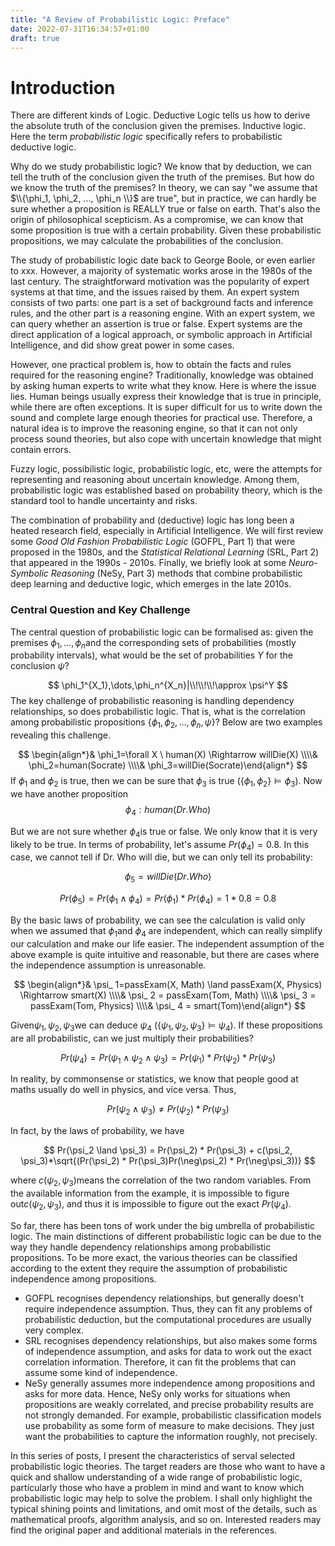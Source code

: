 ```yaml
---
title: "A Review of Probabilistic Logic: Preface"
date: 2022-07-31T16:34:57+01:00
draft: true
---
```


# Introduction

There are different kinds of Logic. Deductive Logic tells us how to derive the absolute truth of the conclusion given the premises. Inductive logic. Here the term *probabilistic logic* specifically refers to probabilistic deductive logic.

Why do we study probabilistic logic? We know that by deduction, we can tell the truth of the conclusion given the truth of the premises. But how do we know the truth of the premises? In theory, we can say "we assume that $\\{\phi_1, \phi_2, ..., \phi_n \\}$ are true", but in practice, we can hardly be sure whether a proposition is REALLY true or false on earth. That's also the origin of philosophical scepticism. As a compromise, we can know that some proposition is true with a certain probability. Given these probabilistic propositions, we may calculate the probabilities of the conclusion.

The study of probabilistic logic date back to George Boole, or even earlier to xxx. However, a majority of systematic works arose in the 1980s of the last century. The straightforward motivation was the popularity of expert systems at that time, and the issues raised by them. An expert system consists of two parts: one part is a set of background facts and inference rules, and the other part is a reasoning engine. With an expert system, we can query whether an assertion is true or false. Expert systems are the direct application of a logical approach, or symbolic approach in Artificial Intelligence, and did show great power in some cases. 

However, one practical problem is, how to obtain the facts and rules required for the reasoning engine? Traditionally, knowledge was obtained by asking human experts to write what they know. Here is where the issue lies. Human beings usually express their knowledge that is true in principle, while there are often exceptions. It is super difficult for us to write down the sound and complete large enough theories for practical use. Therefore, a natural idea is to improve the reasoning engine, so that it can not only process sound theories, but also cope with uncertain knowledge that might contain errors.

Fuzzy logic, possibilistic logic, probabilistic logic, etc, were the attempts for representing and reasoning about uncertain knowledge. Among them, probabilistic logic was established based on probability theory, which is the standard tool to handle uncertainty and risks. 

The combination of probability and (deductive) logic has long been a heated research field, especially in Artificial Intelligence. We will first review some *Good Old Fashion Probabilistic Logic* (GOFPL, Part 1) that were proposed in the 1980s, and the *Statistical Relational Learning* (SRL, Part 2) that appeared in the 1990s - 2010s. Finally, we briefly look at some *Neuro-Symbolic Reasoning* (NeSy, Part 3) methods that combine probabilistic deep learning and deductive logic, which emerges in the late 2010s.

### Central Question and Key Challenge

The central question of probabilistic logic can be formalised as: given the premises $\phi_1,\dots,\phi_n$and the corresponding sets of probabilities (mostly probability intervals), what would be the set of probabilities $Y$ for the conclusion $\psi$?

$$
\phi_1^{X_1},\dots,\phi_n^{X_n}|\\!\\!\\!\approx \psi^Y
$$
The key challenge of probabilistic reasoning is handling dependency relationships, so does probabilistic logic. That is, what is the correlation among probabilistic propositions $\{\phi_1, \phi_2, ..., \phi_n, \psi \}$? Below are two examples revealing this challenge.

$$
\begin{align*}& \phi_1=\forall X \ human(X) \Rightarrow willDie(X) 
\\\\& \phi_2=human(Socrate) 
\\\\& \phi_3=willDie(Socrate)\end{align*}
$$
If $\phi_1$ and $\phi_2$ is true, then we can be sure that $\phi_3$ is true ($\{\phi_1, \phi_2 \} \vDash \phi_3$). Now we have another proposition 
$$
\phi_4:human(Dr.Who)
$$


But we are not sure whether $\phi_4$is true or false. We only know that it is very likely to be true. In terms of probability, let's assume $Pr(\phi_4) = 0.8$. In this case, we cannot tell if Dr. Who will die, but we can only tell its probability:

$$
\phi_5 =willDie(Dr.Who)
$$

$$
Pr(\phi_ 5) = Pr(\phi_1 \land \phi_4) = Pr(\phi_1)*Pr(\phi_4) = 1*0.8 = 0.8
$$



By the basic laws of probability, we can see the calculation is valid only when we assumed that $\phi_1$and $\phi_4$ are independent, which can really simplify our calculation and make our life easier. The independent assumption of the above example is quite intuitive and reasonable, but there are cases where the independence assumption is unreasonable. 

$$
\begin{align*}& \psi_ 1=passExam(X, Math) \land passExam(X, Physics) \Rightarrow smart(X) 
\\\\& \psi_ 2 = passExam(Tom, Math)  
\\\\& \psi_ 3 = passExam(Tom, Physics) 
\\\\& \psi_ 4 = smart(Tom)\end{align*}
$$

Given$\psi_1, \psi_2, \psi_3$we can deduce $\psi_4$ ($\{\psi_1, \psi_2, \psi_3 \} \vDash \psi_4$). If these propositions are all probabilistic, can we just multiply their probabilities?

$$
Pr(\psi_4) = Pr(\psi_1 \land \psi_2 \land \psi_3 ) = Pr(\psi_1)*Pr(\psi_2)*Pr(\psi_3)
$$

In reality, by commonsense or statistics, we know that people good at maths usually do well in physics, and vice versa. Thus,

$$
Pr(\psi_2 \land \psi_3) \neq Pr(\psi_2) * Pr(\psi_3)
$$

In fact, by the laws of probability, we have

$$
Pr(\psi_2 \land \psi_3) = Pr(\psi_2) * Pr(\psi_3) + c(\psi_2, \psi_3)*\sqrt{(Pr(\psi_2) * Pr(\psi_3)Pr(\neg\psi_2) * Pr(\neg\psi_3))}
$$

where $c(\psi_2, \psi_3)$means the correlation of the two random variables. From the available information from the example, it is impossible to figure out$c(\psi_2, \psi_3)$, and thus it is impossible to figure out the exact $Pr(\psi_4)$.

So far, there has been tons of work under the big umbrella of probabilistic logic. The main distinctions of different probabilistic logic can be due to the way they handle dependency relationships among probabilistic propositions. To be more exact, the various theories can be classified according to the extent they require the assumption of probabilistic independence among propositions.

- GOFPL recognises dependency relationships, but generally doesn't require independence assumption. Thus, they can fit any problems of probabilistic deduction, but the computational procedures are usually very complex.
- SRL recognises dependency relationships, but also makes some forms of independence assumption, and asks for data to work out the exact correlation information. Therefore, it can fit the problems that can assume some kind of independence. 
- NeSy generally assumes more independence among propositions and asks for more data. Hence, NeSy only works for situations when propositions are weakly correlated, and precise probability results are not strongly demanded. For example, probabilistic classification models use probability as some form of measure to make decisions. They just want the probabilities to capture the information roughly, not precisely.

In this series of posts, I present the characteristics of serval selected probabilistic logic theories. The target readers are those who want to have a quick and shallow understanding of a wide range of probabilistic logic, particularly those who have a problem in mind and want to know which probabilistic logic may help to solve the problem. I shall only highlight the typical shining points and limitations, and omit most of the details, such as mathematical proofs, algorithm analysis, and so on. Interested readers may find the original paper and additional materials in the references.
